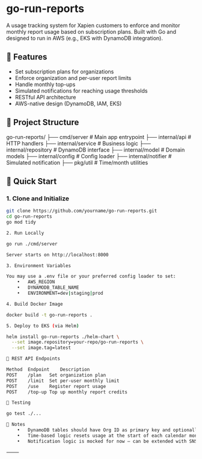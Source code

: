 # go-run-reports

A usage tracking system for Xapien customers to enforce and monitor monthly report usage based on subscription plans. Built with Go and designed to run in AWS (e.g., EKS with DynamoDB integration).

## 🧱 Features

- Set subscription plans for organizations
- Enforce organization and per-user report limits
- Handle monthly top-ups
- Simulated notifications for reaching usage thresholds
- RESTful API architecture
- AWS-native design (DynamoDB, IAM, EKS)

## 📁 Project Structure

go-run-reports/
├── cmd/server           # Main app entrypoint
├── internal/api         # HTTP handlers
├── internal/service     # Business logic
├── internal/repository  # DynamoDB interface
├── internal/model       # Domain models
├── internal/config      # Config loader
├── internal/notifier    # Simulated notification
├── pkg/util             # Time/month utilities

## 🚀 Quick Start

### 1. Clone and Initialize

```bash
git clone https://github.com/yourname/go-run-reports.git
cd go-run-reports
go mod tidy

2. Run Locally

go run ./cmd/server

Server starts on http://localhost:8000

3. Environment Variables

You may use a .env file or your preferred config loader to set:
	•	AWS_REGION
	•	DYNAMODB_TABLE_NAME
	•	ENVIRONMENT=dev|staging|prod

4. Build Docker Image

docker build -t go-run-reports .

5. Deploy to EKS (via Helm)

helm install go-run-reports ./helm-chart \
  --set image.repository=your-repo/go-run-reports \
  --set image.tag=latest

🔌 REST API Endpoints

Method	Endpoint	Description
POST	/plan	Set organization plan
POST	/limit	Set per-user monthly limit
POST	/use	Register report usage
POST	/top-up	Top up monthly report credits

🧪 Testing

go test ./...

📘 Notes
	•	DynamoDB tables should have Org ID as primary key and optionally User ID as sort key
	•	Time-based logic resets usage at the start of each calendar month
	•	Notification logic is mocked for now — can be extended with SNS/SQS later

⸻